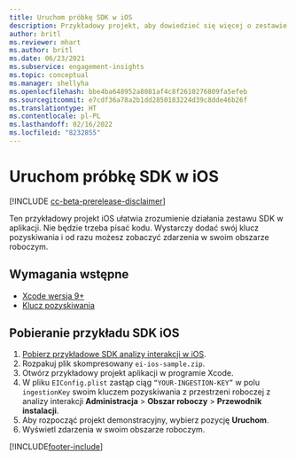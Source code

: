 ```yaml
---
title: Uruchom próbkę SDK w iOS
description: Przykładowy projekt, aby dowiedzieć się więcej o zestawie SDK iOS
author: britl
ms.reviewer: mhart
ms.author: britl
ms.date: 06/23/2021
ms.subservice: engagement-insights
ms.topic: conceptual
ms.manager: shellyha
ms.openlocfilehash: bbe4ba648952a8081af4c8f2610276809fa5efeb
ms.sourcegitcommit: e7cdf36a78a2b1dd2850183224d39c8dde46b26f
ms.translationtype: HT
ms.contentlocale: pl-PL
ms.lasthandoff: 02/16/2022
ms.locfileid: "8232855"
---
```

# <a name="run-the-ios-sdk-sample"></a>Uruchom próbkę SDK w iOS

[!INCLUDE [cc-beta-prerelease-disclaimer](includes/cc-beta-prerelease-disclaimer.md)]

Ten przykładowy projekt iOS ułatwia zrozumienie działania zestawu SDK w aplikacji. Nie będzie trzeba pisać kodu. Wystarczy dodać swój klucz pozyskiwania i od razu możesz zobaczyć zdarzenia w swoim obszarze roboczym.

## <a name="prerequisites"></a>Wymagania wstępne

- [Xcode wersja 9+](https://developer.apple.com/xcode/downloads/)
- [Klucz pozyskiwania](get-started-ios.md)

## <a name="download-the-ios-sdk-sample"></a>Pobieranie przykładu SDK iOS

1. [Pobierz przykładowe SDK analizy interakcji w iOS](https://download.pi.dynamics.com/sdk/EI-SDKs/ei-ios-sample.zip).
1. Rozpakuj plik skompresowany `ei-ios-sample.zip`.
1. Otwórz przykładowy projekt aplikacji w programie Xcode.
1. W pliku `EIConfig.plist` zastąp ciąg `“YOUR-INGESTION-KEY”` w polu `ingestionKey` swoim kluczem pozyskiwania z przestrzeni roboczej z analizy interakcji **Administracja** > **Obszar roboczy** > **Przewodnik instalacji**.
1. Aby rozpocząć projekt demonstracyjny, wybierz pozycję **Uruchom**.
1. Wyświetl zdarzenia w swoim obszarze roboczym.

[!INCLUDE[footer-include](../includes/footer-banner.md)]
